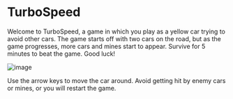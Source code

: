 # TurboSpeed
 
Welcome to TurboSpeed, a game in which you play as a yellow car trying to avoid other cars. The game starts off with two cars on the road, but as the game progresses, more cars and mines start to appear. Survive for 5 minutes to beat the game. Good luck!

![image](https://github.com/ajax815/TurboSpeed/assets/161390808/cb40ae92-43f1-4dcd-83a7-46a7b50a9a9d)

Use the arrow keys to move the car around.
Avoid getting hit by enemy cars or mines, or you will restart the game.
